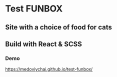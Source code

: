 # Test FUNBOX

## Site with a choice of food for cats

## Build with React & SCSS

### Demo
https://medoviychai.github.io/test-funbox/

